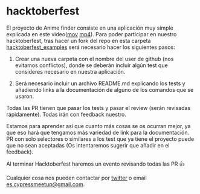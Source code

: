 # hacktoberfest

El proyecto de Anime finder consiste en una aplicación muy simple explicada en este video([mov](https://drive.google.com/file/d/12tZDSuGTaKfkTtoDxjDZ0fsGXVAMAGmV/view?usp=sharing) [mp4](https://drive.google.com/file/d/1c2KP-ekPzb2jtctZydPS4dM3f0CsMHpR/view?usp=sharing)). Para poder participar en nuestro hacktoberfest, tras hacer un fork del repo en esta carpeta [hacktoberfest_examples](https://github.com/cypress-es/anime-finder/tree/main/cy-tests/cypress/hacktoberfest_examples) será necesario hacer los siguientes pasos:

1. Crear una nueva carpeta con el nombre del user de github (nos evitamos conflictos), donde se deberán incluir algún test que consideres necesario en nuestra aplicación.

2. Será necesario incluir un archivo README.md explicando los tests y añadiendo links a la documentación de alguno de los comandos que se usaron.

Todas las PR tienen que pasar los tests y pasar el review (serán revisadas rápidamente). Todas irán con feedback nuestro.

Estamos para aprender así que cuanto más cosas se os ocurran mejor, ya que eso hará que tengamos más variedad de link para la documentación. PR con solo selectores o similares a los test que ya tiene el proyecto puede que no sean aceptadas (Os intentaremos sugerir que añadir en el feedback).

Al terminar Hacktoberfest haremos un evento revisando todas las PR 👍

Cualquier cosa nos pueden contactar por [twitter](https://twitter.com/cypress_es) o email es.cypressmeetup@gmail.com.
